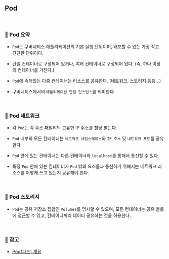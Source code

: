 ## Pod

<br>

### :book: Pod 요약

- `Pod`는 쿠버네티스 애플리케이션의 기본 실행 단위이며, 배포할 수 있는 가장 작고 간단한 단위이다.

- 단일 컨테이너로 구성되어 있거나, 여러 컨테이너로 구성되어 있다. (즉, 하나 이상의 컨테이너를 가진다.)

- `Pod`에 속해있는 다중 컨테이너는 리소스를 공유한다. (네트워크, 스토리지 등등...)

- 쿠버네티스에서의 `애플리케이션 단일 인스턴스`를 의미한다.

<br>

### :book: Pod 네트워크

- 각 `Pod`는 각 주소 패밀리의 고유한 IP 주소를 할당 받는다.

- `Pod` 내부의 모든 컨테이너는 `네트워크 네임스페이스`와 `IP 주소` 및 `네트워크 포트`를 공유한다.

- `Pod` 안에 있는 컨테이너는 다른 컨테이너와 `localhost`를 통해서 통신할 수 있다.

- 특정 `Pod` 안에 있는 컨테이너가 `Pod` 밖의 요소들과 통신하기 위해서는 네트워크 리소스를 어떻게 쓰고 있는지 공유해야 한다.

<br>

### :book: Pod 스토리지

- `Pod`는 공유 저장소 집합인 `Volumes`를 명시할 수 있으며, 모든 컨테이너는 공유 볼륨에 접근할 수 있고, 컨테이너끼리 데이터 공유하는 것을 허용한다.

<br>

### :bookmark: 참고

- [Pod(파드) 개요](https://kubernetes.io/ko/docs/concepts/workloads/pods/pod-overview/)
